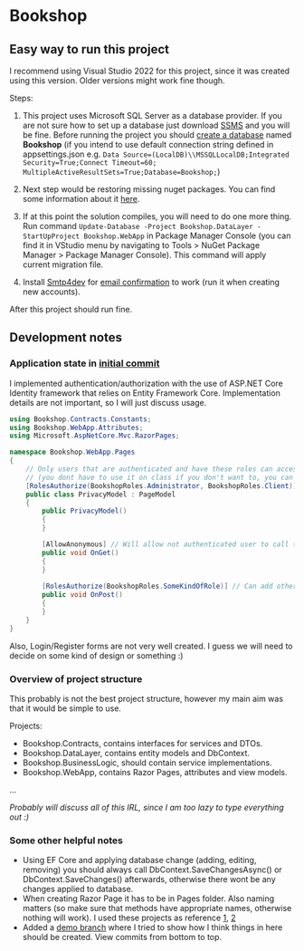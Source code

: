 # Bookshop
## Easy way to run this project

I recommend using Visual Studio 2022 for this project, since it was created using this version.
Older versions might work fine though.

Steps:
1. This project uses Microsoft SQL Server as a database provider. 
If you are not sure how to set up a database just download 
[SSMS](https://docs.microsoft.com/en-us/sql/ssms/download-sql-server-management-studio-ssms?view=sql-server-ver16) and you will be fine.
Before running the project you should [create a database](https://support.mailessentials.gfi.com/hc/en-us/articles/360015116400-How-to-create-a-new-database-in-Microsoft-SQL-Server) named **Bookshop**
(if you intend to use default connection string defined in appsettings.json e.g.
```Data Source=(LocalDB)\\MSSQLLocalDB;Integrated Security=True;Connect Timeout=60; MultipleActiveResultSets=True;Database=Bookshop;```)

2. Next step would be restoring missing nuget packages. You can find some information about it [here](https://docs.microsoft.com/en-us/nuget/consume-packages/package-restore).
3. If at this point the solution compiles, you will need to do one more thing. Run command ```Update-Database -Project Bookshop.DataLayer -StartUpProject Bookshop.WebApp```
in Package Manager Console (you can find it in VStudio menu by navigating to Tools > NuGet Package Manager > Package Manager Console).
This command will apply current migration file.
4. Install [Smtp4dev](https://github.com/rnwood/smtp4dev) for [email confirmation](https://github.com/jusrus01/Bookshop/commit/e2c6be2c39a3de2e5e901893a5427f09a5199453) to work (run it when creating new accounts).

After this project should run fine.

## Development notes
### Application state in [initial commit](https://github.com/jusrus01/Bookshop/commit/7769906f8b0a9c017eab7898d26859d074111b91)
I implemented authentication/authorization with the use of ASP.NET Core Identity framework that relies on Entity Framework Core.
Implementation details are not important, so I will just discuss usage.

```c#
using Bookshop.Contracts.Constants;
using Bookshop.WebApp.Attributes;
using Microsoft.AspNetCore.Mvc.RazorPages;

namespace Bookshop.WebApp.Pages
{
    // Only users that are authenticated and have these roles can access this Razor Page model
    // (you dont have to use it on class if you don't want to, you can use them only on methods)
    [RolesAuthorize(BookshopRoles.Administrator, BookshopRoles.Client)]
    public class PrivacyModel : PageModel
    {
        public PrivacyModel()
        {
        }

        [AllowAnonymous] // Will allow not authenticated user to call this function
        public void OnGet()
        {
        }
        
        [RolesAuthorize(BookshopRoles.SomeKindOfRole)] // Can add other nested roles (not sure if this overrides above defined roles)
        public void OnPost()
        {
        }
    }
}
```

Also, Login/Register forms are not very well created. I guess we will need to decide on some kind of design or something :)

### Overview of project structure
This probably is not the best project structure, however my main aim was that it would be simple to use.

Projects:
- Bookshop.Contracts, contains interfaces for services and DTOs.
- Bookshop.DataLayer, contains entity models and DbContext.
- Bookshop.BusinessLogic, should contain service implementations.
- Bookshop.WebApp, contains Razor Pages, attributes and view models.

...

*Probably will discuss all of this IRL, since I am too lazy to type everything out :)*

### Some other helpful notes
- Using EF Core and applying database change (adding, editing, removing) you should always call DbContext.SaveChangesAsync() or DbContext.SaveChanges() afterwards, otherwise
there wont be any changes applied to database.
- When creating Razor Page it has to be in Pages folder. Also naming matters (so make sure that methods have appropriate names, otherwise nothing will work). I used these projects
as reference [1](https://github.com/simaosoares/WebAppIdentity/blob/master/Areas/Identity/Pages/Account/Register.cshtml.cs), [2](https://github.com/hinault/RazorDemo/blob/master/RazorDemo/Models/Student.cs)
- Added a [demo branch](https://github.com/jusrus01/Bookshop/commits/demo) where I tried to show how I think things in here should be created. View commits from bottom to top.

